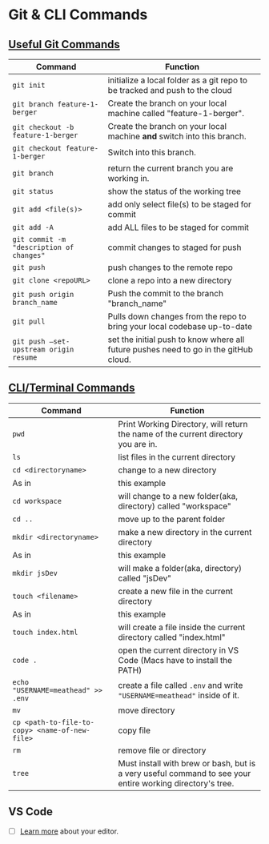 # Git & CLI Commands

## [Useful Git Commands](https://medium.com/flawless-app-stories/useful-git-commands-for-everyday-use-e1a4de64037d)

| Command | Function |
| - | - |
| `git init` | initialize a local folder as a git repo to be tracked and push to the cloud |
| `git branch feature-1-berger` | Create the branch on your local machine called "feature-1-berger". |
| `git checkout -b feature-1-berger` | Create the branch on your local machine **and** switch into this branch. |
| `git checkout feature-1-berger` | Switch into this branch. |
| `git branch` | return the current branch you are working in. |
| `git status`	| show the status of the working tree |
| `git add <file(s)>	`| add only select file(s) to be staged for commit |
| `git add -A`	| add ALL files to be staged for commit |
| `git commit -m "description of changes"` | commit changes to staged for push |
| `git push`	| push changes to the remote repo |
| `git clone <repoURL>`	| clone a repo into a new directory |
| `git push origin branch_name` | Push the commit to the branch "branch_name" |
| `git pull` | Pulls down changes from the repo to bring your local codebase up-to-date |
| `git push —set-upstream origin resume` |  set the initial push to know where all future pushes need to go in the gitHub cloud. |

## [CLI/Terminal Commands](https://computers.tutsplus.com/tutorials/navigating-the-terminal-a-gentle-introduction--mac-3855)

| Command | Function |
| - | - |
| `pwd` | Print Working Directory, will return the name of the current directory you are in. |
| `ls` | list files in the current directory |
| `cd <directoryname>` | change to a new directory |
| As in | this example |
| `cd workspace` |  will change to a new folder(aka, directory) called "workspace" |
| `cd ..` | move up to the parent folder |
| `mkdir <directoryname>` | make a new directory in the current directory |
| As in | this example |
| `mkdir jsDev` | will make a folder(aka, directory) called "jsDev" |
| `touch <filename>` | create a new file in the current directory |
| As in | this example |
|  `touch index.html` | will create a file inside the current directory called "index.html" |
|  `code .` | open the current directory in VS Code (Macs have to install the PATH) |
|  `echo "USERNAME=meathead" >> .env` | create a file called `.env` and write `"USERNAME=meathead"` inside of it. |
| `mv` | move directory |
| `cp <path-to-file-to-copy> <name-of-new-file>` | copy file |
| `rm` | remove file or directory |
| `tree` | Must install with brew or bash, but is a very useful command to see your entire working directory's tree. |

## VS Code

- [ ] [Learn more](https://www.shortcutfoo.com/app/dojos/vscode-win/cheatsheet) about your editor.
